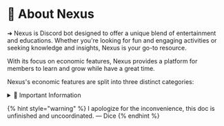 # 📑 About Nexus

➜ Nexus is Discord bot designed to offer a unique blend of entertainment and educations. Whether you're looking for fun and engaging activities or seeking knowledge and insights, Nexus is your go-to resource.

With its focus on economic features, Nexus provides a platform for members to learn and grow while have a great time.





Nexus's economic features are split into three distinct categories:

<details>

<summary>📌 Important Information</summary>

[how-to-get-started.md](must-read/how-to-get-started.md "mention")

[faq](must-read/faq/ "mention")

[command-list.md](command-list.md "mention")

</details>

{% hint style="warning" %}
I apologize for the inconvenience, this doc is unfinished and uncoordinated. — Dice
{% endhint %}
